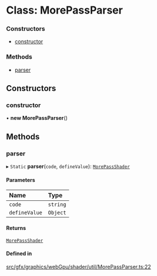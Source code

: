 # Class: MorePassParser

### Constructors

- [constructor](MorePassParser.md#constructor)

### Methods

- [parser](MorePassParser.md#parser)

## Constructors

### constructor

• **new MorePassParser**()

## Methods

### parser

▸ `Static` **parser**(`code`, `defineValue`): [`MorePassShader`](MorePassShader.md)

#### Parameters

| Name | Type |
| :------ | :------ |
| `code` | `string` |
| `defineValue` | `Object` |

#### Returns

[`MorePassShader`](MorePassShader.md)

#### Defined in

[src/gfx/graphics/webGpu/shader/util/MorePassParser.ts:22](https://github.com/Orillusion/orillusion/blob/main/src/gfx/graphics/webGpu/shader/util/MorePassParser.ts#L22)
